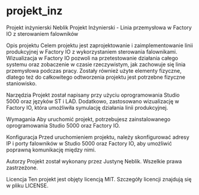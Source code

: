 # projekt_inz
Projekt inżynierski Neblik
Projekt Inżynierski - Linia przemysłowa w Factory IO z sterowaniem falowników

Opis projektu
Celem projektu jest zaprojektowanie i zaimplementowanie linii produkcyjnej w Factory IO z wykorzystaniem sterowania falownikami. 
Wizualizacja w Factory IO pozwoli na przetestowanie działania całego systemu oraz zobaczenie w czasie rzeczywistym, 
jak zachowuje się linia przemysłowa podczas pracy. Zostały również użyte elementy fizyczne, dlatego też do całkowitego 
odtworzenia projektu jest potrzebne fizyczne staniowisko.

Narzędzia
Projekt został napisany przy użyciu oprogramowania Studio 5000 oraz języków ST i LAD. 
Dodatkowo, zastosowano wizualizację w Factory IO, która umożliwiła symulację działania linii produkcyjnej.

Wymagania
Aby uruchomić projekt, potrzebujesz zainstalowanego oprogramowania Studio 5000 oraz Factory IO. 


Konfiguracja
Przed uruchomieniem projektu, należy skonfigurować adresy IP i porty falowników w Studio 5000 oraz Factory IO, 
aby umożliwić poprawną komunikację między nimi. 


Autorzy
Projekt został wykonany przez Justynę Neblik. Wszelkie prawa zastrzeżone.

Licencja
Ten projekt jest objęty licencją MIT. Szczegóły licencji znajdują się w pliku LICENSE.
